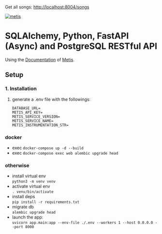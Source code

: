 Get all songs: [http://localhost:8004/songs](http://localhost:8004/songs)


[![metis](https://static-asserts-public.s3.eu-central-1.amazonaws.com/metis-min-logo.png)](https://www.metisdata.io/)

# SQLAlchemy, Python, FastAPI (Async) and PostgreSQL RESTful API

Using the [Documentation](https://docs.metisdata.io/metis/sdk-integration/python-sqlalchemy) of [Metis](https://app.metisdata.io/).

## Setup

### 1. Installation
1. generate a .env file with the followings:
    ```
    DATABASE_URL=
    METIS_API_KEY=
    METIS_SERVICE_VERSION=
    METIS_SERVICE_NAME=
    METIS_INSTRUMENTATION_STR=
    ```
### docker
- exec `docker-compose up -d --build`
- exec `docker-compose exec web alembic upgrade head`

### otherwise
- install virtual env \
 `python3 -m venv venv`
- activate virtual env \
`. venv/bin/activate`
- install deps \
`pip install -r requirements.txt`
- migrate db \
`alembic upgrade head`
- launch the app: \
`uvicorn app.main:app --env-file ./.env --workers 1 --host 0.0.0.0 --port 8000`
